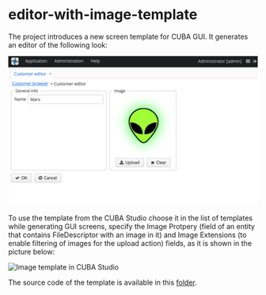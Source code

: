 # editor-with-image-template

The project introduces a new screen template for CUBA GUI. It generates an editor of the following look:

![Sample editor with image](https://github.com/aleksey-stukalov/editor-with-image-template/blob/master/screenshots/screen-with-image-sample.png)

To use the template from the CUBA Studio choose it in the list of templates while generating GUI screens, specify the Image Protpery (field of an entity that contains FileDescriptor with an image in it) and Image Extensions (to enable filtering of images for the upload action) fields, as it is shown in the picture below:

![Image template in CUBA Studio](https://github.com/aleksey-stukalov/editor-with-image-template/tree/master/studio-templates/screen/editor-screen-with-image)

The source code of the template is available in this [folder](https://github.com/aleksey-stukalov/editor-with-image-template/tree/master/studio-templates/screen/editor-screen-with-image).

